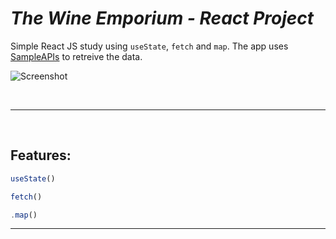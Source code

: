# ***The Wine Emporium - React Project***
   Simple React JS study using `useState`, `fetch` and `map`. The app uses [SampleAPIs](https://sampleapis.com/) to retreive the data.

![Screenshot](../wine-react/public/images/Screenshot%202023-06-29%20at%2016.53.59.png)

<br>

---

<br>

 ## **Features:** 
  ```javaScript
useState()

fetch()

.map()
  ```

---

